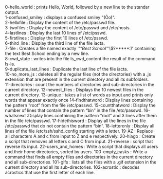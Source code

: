 0-hello_world : prints Hello, World, followed by a new line to the standar output.\
1-confused_smiley : displays a confused smiley "(Ôo)".\
2-hellofile : Display the content of the /etc/passwd file.\
3-twofiles : Display the content of /etc/passwd and /etc/hosts.\
4-lastlines : Display the last 10 lines of /etc/psswd.\
5-firstlines : Display the first 10 lines of /etc/psswd.\
6-third_line : Display the third line of the file iacta.\
7-file : Creates a file named exactly '*\'\"Best School\"\'\\*$\?\*\*\*\*\*:)' containing the text Best School ending by a new line.\
8-cwd_state : writes into the file ls_cwd_content the result of the command ls-la.\
9-duplicate_last_linee : Duplicate the last line of the file iacta.\
10-no_more_js : deletes all the regular files (not the directories) with a .js extension that are present in the current directory and all its subfolders.\
11-directories : count the numbers of directories and sub-directories in the current directory.
12-newest_files : Displays the 10 newest files in the current directory.
13-unique : takes a list of words as input and prints only words that appear exactly once
14-findthatword : Display lines containing the pattern “root” from the file /etc/passwd.
15-countthatword : Display the number of lines that contain the pattern “bin” in the file /etc/passwd.
16-whatsnext :Display lines containing the pattern “root” and 3 lines after them in the file /etc/passwd.
17-hidethisword : Display all the lines in the file /etc/passwd that do not contain the pattern “bin”.
18-letteronly : Display all lines of the file /etc/ssh/sshd_config starting with a letter.
19-AZ : Replace all characters A and c from input to Z and e respectively.
20-hiago : Create a script that removes all letters c and C from input.
21-reverse : script that reverse its input.
22-users_and_homes : Write a script that displays all users and their home directories, sorted by users.
100-empty_casks : Write a command that finds all empty files and directories in the current directory and all sub-directories.
101-gifs : lists all the files with a .gif extension in the current directory and all its sub-directories.
102-acrostic : decodes acrostics that use the first letter of each line.

